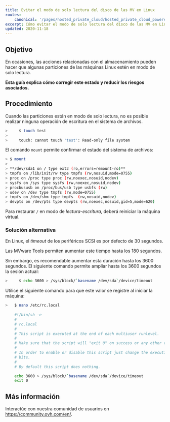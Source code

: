 ```yaml
---
title: Evitar el modo de solo lectura del disco de las MV en Linux
routes:
    canonical: '/pages/hosted_private_cloud/hosted_private_cloud_powered_by_vmware/comment_eviter_le_disk_en_read_only_sous_linux'
excerpt: Cómo evitar el modo de solo lectura del disco de las MV en Linux
updated: 2020-11-18
---
```


## Objetivo

En ocasiones, las acciones relacionadas con el almacenamiento pueden hacer que algunas particiones de las máquinas Linux estén en modo de solo lectura.

**Esta guía explica cómo corregir este estado y reducir los riesgos asociados.**

## Procedimiento

Cuando las particiones están en modo de solo lectura, no es posible realizar ninguna operación de escritura en el sistema de archivos.

```sh
>     $ touch test
>
>     touch: cannot touch 'test': Read-only file system
```

El comando `mount` permite confirmar el estado del sistema de archivos:

```sh
> $ mount
>
> **/dev/sda1 on / type ext3 (ro,errors=remount-ro)**
> tmpfs on /lib/init/rw type tmpfs (rw,nosuid,mode=0755)
> proc on /proc type proc (rw,noexec,nosuid,nodev)
> sysfs on /sys type sysfs (rw,noexec,nosuid,nodev)
> procbususb on /proc/bus/usb type usbfs (rw)
> udev on /dev type tmpfs (rw,mode=0755)
> tmpfs on /dev/shm type tmpfs  (rw,nosuid,nodev)
> devpts on /dev/pts type devpts (rw,noexec,nosuid,gid=5,mode=620)
```

Para restaurar `/` en modo de *lectura-escritura*, deberá reiniciar la máquina virtual.

### Solución alternativa

En Linux, el *timeout* de los periféricos SCSI es por defecto de 30 segundos.

Las MVware Tools permiten aumentar este tiempo hasta los 180 segundos.

Sin embargo, es recomendable aumentar esta duración hasta los 3600 segundos. El siguiente comando permite ampliar hasta los 3600 segundos la sesión actual:

```sh
>     $ echo 3600 > /sys/block/`basename /dev/sda`/device/timeout
```

Utilice el siguiente comando para que este valor se registre al iniciar la máquina:

```sh
>   $ nano /etc/rc.local 
	
	#!/bin/sh -e
	#
	# rc.local
	#
	# This script is executed at the end of each multiuser runlevel.
	#
	# Make sure that the script will "exit 0" on success or any other value on error.
	#
	# In order to enable or disable this script just change the execution
	# bits.
	#
	# By default this script does nothing.

	echo 3600 > /sys/block/`basename /dev/sda`/device/timeout
	exit 0
```

## Más información

Interactúe con nuestra comunidad de usuarios en <https://community.ovh.com/en/>.
